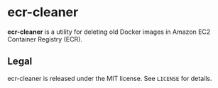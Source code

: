 # ecr-cleaner

**ecr-cleaner** is a utility for deleting old Docker images in Amazon EC2 Container Registry (ECR).

## Legal

ecr-cleaner is released under the MIT license.
See `LICENSE` for details.
